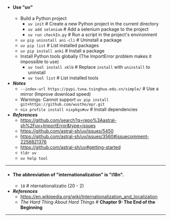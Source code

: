 - #### Use "uv"
    - Build a Python project
        - `uv init` # Create a new Python project in the current directory
        - `uv add selenium` # Add a selenium package to the project
        - `uv run checkIn.py` # Run a script in the project's environment
    - `uv pip uninstall ani-cli` # Uninstall a package
    - `uv pip list` # List installed packages
    - `uv pip install anki` # Install a package
    - Install Python tools globally (The ImportError problem makes it impossible to use)
        - `uv tool install xklb` # Replace `install` with `uninstall` to uninstall
        - `uv tool list` # List installed tools
- ***Notes***
    - `--index-url https://pypi.tuna.tsinghua.edu.cn/simple/` # Use a mirror (Improve download speed)
    - Warnings: Cannot support `uv pip install git+https://github.com/wustho/epr.git`
    - `nix profile install nixpkgs#uv` # Install dependencies
- ***References***
    - https://github.com/search?q=repo%3Aastral-sh%2Fuv+ImportError&type=issues
    - https://github.com/astral-sh/uv/issues/5450
    - https://github.com/astral-sh/uv/issues/3560#issuecomment-2258821376
    - https://github.com/astral-sh/uv#getting-started
    - `tldr uv`
    - `uv help tool`
- ---
- #### The abbreviation of "internationalization" is "i18n".
    - `18` # nternationalizatio (20 - 2)
- ***References***
    - https://en.wikipedia.org/wiki/Internationalization_and_localization
    - *The Hard Thing About Hard Things* # **Chapter 9: The End of the Beginning**
- ---
